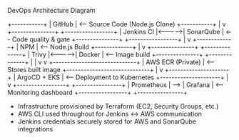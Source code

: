 DevOps Architecture Diagram
   
   +-----------+
   |  GitHub   | <-- Source Code (Node.js Clone)
   +-----------+
        |
        v
+---------------+       +-----------------+
|   Jenkins CI  |<----->|     SonarQube   |  <-- Code quality & gate
+---------------+       +-----------------+
        |
        v
  +-------------+
  |    NPM      | <-- Node.js Build
  +-------------+
        |
        v
+---------------+       +--------------+
|     Trivy     |<----->|   Docker     | <-- Image build
+---------------+       +--------------+
        |                    |
        v                    v
  +-----------------------------+
  |      AWS ECR (Private)      | <-- Stores built image
  +-----------------------------+
        |
        v
  +---------------------+
  |    ArgoCD + EKS     | <-- Deployment to Kubernetes
  +---------------------+
        |
        v
+-----------------+     +----------------+
|  Prometheus     | --> |   Grafana      | <-- Monitoring dashboard
+-----------------+     +----------------+

* Infrastructure provisioned by Terraform (EC2, Security Groups, etc.)
* AWS CLI used throughout for Jenkins ↔ AWS communication
* Jenkins credentials securely stored for AWS and SonarQube integrations
